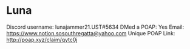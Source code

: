 # Luna

Discord username: lunajammer21.UST#5634
DMed a POAP: Yes
Email: https://www.notion.sosouthregatta@yahoo.com
Unique POAP Link: http://poap.xyz/claim/qytc0j